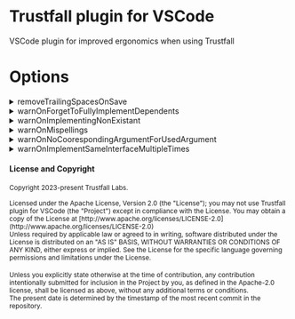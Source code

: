 # Trustfall plugin for VSCode
VSCode plugin for improved ergonomics when using Trustfall

# Options

<details><summary>removeTrailingSpacesOnSave</summary>
Just removes excess trailing spaces on a line of a file.
</details>

<details><summary>warnOnForgetToFullyImplementDependents</summary>
  
![image](https://user-images.githubusercontent.com/43508353/249240744-52ac5465-eb24-4b84-b008-f72b7e0e4132.png)
![image](https://user-images.githubusercontent.com/43508353/249240806-bdd88a19-d6f9-4a4b-a31f-827a40439d43.png)

NOTE: This does not handle missing properties that you need to implement yet, only things you forgot to write that you implemented.
</details>

<details><summary>warnOnImplementingNonExistant</summary>

![image](https://user-images.githubusercontent.com/43508353/249241811-c268fefc-375b-4e5b-818a-6bcbbcbf513d.png)

</details>

<details><summary>warnOnMispellings</summary>

![image](https://user-images.githubusercontent.com/43508353/249241973-b2eda026-030f-4fd0-9a46-d628d95caf4e.png)

NOTE: Currently this only checks for mispelling `output` as `ouput`, please make an issue for any other common mispellings!

</details>

<details><summary>warnOnNoCoorespondingArgumentForUsedArgument</summary>

![image](https://user-images.githubusercontent.com/43508353/249239914-77c8ca34-aece-475e-9397-36b65164796c.png)

![image](https://user-images.githubusercontent.com/43508353/249240002-c327d6e6-3943-46c1-bfae-a83096441b3c.png)

</details>


<details><summary>warnOnImplementSameInterfaceMultipleTimes</summary>

![image](https://user-images.githubusercontent.com/43508353/249242249-ba9f33bf-ad5b-461a-8cc5-562d1fffe282.png)

</details>

#### License and Copyright

<sub>Copyright 2023-present Trustfall Labs.</sub>

<sup>
Licensed under the Apache License, Version 2.0 (the "License");
you may not use Trustfall plugin for VSCode (the "Project") except in compliance with the License.
You may obtain a copy of the License at
[http://www.apache.org/licenses/LICENSE-2.0](http://www.apache.org/licenses/LICENSE-2.0)
</sup>

<br>

<sub>
Unless required by applicable law or agreed to in writing, software
distributed under the License is distributed on an "AS IS" BASIS,
WITHOUT WARRANTIES OR CONDITIONS OF ANY KIND, either express or implied.
See the License for the specific language governing permissions and
limitations under the License.
</sub>

<br>
<br>

<sup>
Unless you explicitly state otherwise at the time of contribution,
any contribution intentionally submitted for inclusion in the Project by you,
as defined in the Apache-2.0 license, shall be licensed as above,
without any additional terms or conditions.
</sup>

<br>

<sub>
The present date is determined by the timestamp of the most recent commit in the repository.
</sub>
